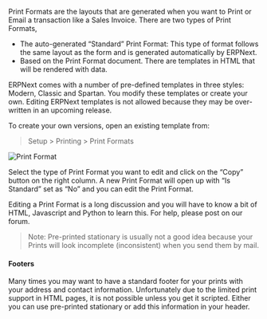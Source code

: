 Print Formats are the layouts that are generated when you want to Print or
Email a transaction like a Sales Invoice. There are two types of Print
Formats,

  * The auto-generated “Standard” Print Format: This type of format follows the same layout as the form and is generated automatically by ERPNext.
  * Based on the Print Format document. There are templates in HTML that will be rendered with data.

ERPNext comes with a number of pre-defined templates in three styles: Modern,
Classic and Spartan. You modify these templates or create your own. Editing
ERPNext templates is not allowed because they may be over-written in an
upcoming release.

To create your own versions, open an existing template from:

> Setup > Printing > Print Formats

![Print Format](assets/erpnext_org/images/erpnext/print-format.png)

  

Select the type of Print Format you want to edit and click on the “Copy”
button on the right column. A new Print Format will open up with “Is Standard”
set as “No” and you can edit the Print Format.

Editing a Print Format is a long discussion and you will have to know a bit of
HTML, Javascript and Python to learn this. For help, please post on our forum.

> Note: Pre-printed stationary is usually not a good idea because your Prints
will look incomplete (inconsistent) when you send them by mail.

#### Footers

Many times you may want to have a standard footer for your prints with your
address and contact information. Unfortunately due to the limited print
support in HTML pages, it is not possible unless you get it scripted. Either
you can use pre-printed stationary or add this information in your header.

